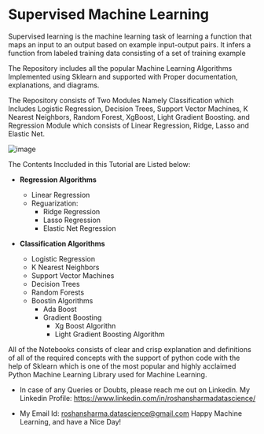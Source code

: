 # Supervised Machine Learning

Supervised learning is the machine learning task of learning a function that maps an input to an output based on example input-output pairs. It infers a function from labeled training data consisting of a set of training example

The Repository includes all the popular Machine Learning Algorithms Implemented using Sklearn and supported with Proper documentation, explanations, and diagrams.

The Repository consists of Two Modules Namely Classification which Includes Logistic Regression, Decision Trees, Support Vector Machines, K Nearest Neighbors, Random Forest, XgBoost, Light Gradient Boosting. and Regression Module which consists of Linear Regression, Ridge, Lasso and Elastic Net.

![image](https://community-cdn-digitalocean-com.global.ssl.fastly.net/assets/tutorials/images/large/introduction-to-machine-learning_social.png?1510178550)

The Contents Inccluded in this Tutorial are Listed below:

* **Regression Algorithms**
  * Linear Regression
  * Reguarization:
    * Ridge Regression
    * Lasso Regression
    * Elastic Net Regression   
   
* **Classification Algorithms**
  * Logistic Regression
  * K Nearest Neighbors
  * Support Vector Machines
  * Decision Trees
  * Random Forests
  * Boostin Algorithms
    * Ada Boost
    * Gradient Boosting
      * Xg Boost Algorithn
      * Light Gradient Boosting Algorithm
      
      
All of the Notebooks consists of clear and crisp explanation and definitions of all of the required concepts with the support of python code with the help of Sklearn which is one of the most popular and highly acclaimed Python Machine Learning Library used for Machine Learning.

* In case of any Queries or Doubts, please reach me out on Linkedin.
My Linkedin Profile: https://www.linkedin.com/in/roshansharmadatascience/

* My Email Id: roshansharma.datascience@gmail.com
Happy Machine Learning, and have a Nice Day!
